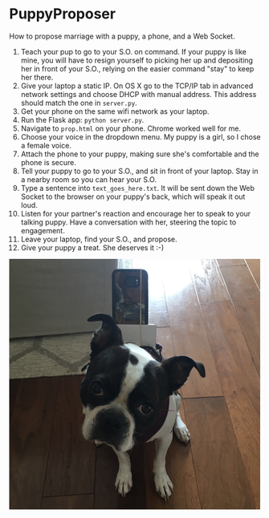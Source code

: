 # PuppyProposer
How to propose marriage with a puppy, a phone, and a Web Socket.

1. Teach your pup to go to your S.O. on command. If your puppy is like mine, you will have to resign yourself to picking her up and depositing her in front of your S.O., relying on the easier command "stay" to keep her there.
2. Give your laptop a static IP. On OS X go to the TCP/IP tab in advanced network settings and choose DHCP with manual address. This address should match the one in `server.py`.
3. Get your phone on the same wifi network as your laptop.
4. Run the Flask app: `python server.py`.
5. Navigate to `prop.html` on your phone. Chrome worked well for me.
6. Choose your voice in the dropdown menu. My puppy is a girl, so I chose a female voice.
7. Attach the phone to your puppy, making sure she's comfortable and the phone is secure.
8. Tell your puppy to go to your S.O., and sit in front of your laptop. Stay in a nearby room so you can hear your S.O.
9. Type a sentence into `text_goes_here.txt`. It will be sent down the Web Socket to the browser on your puppy's back, which will speak it out loud.
10. Listen for your partner's reaction and encourage her to speak to your talking puppy. Have a conversation with her, steering the topic to engagement.
11. Leave your laptop, find your S.O., and propose.
12. Give your puppy a treat. She deserves it :-)

![Thanks Bailey!](pup.png)


